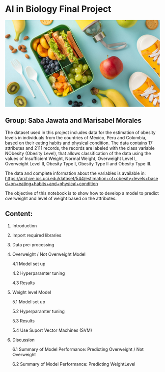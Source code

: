 # AI in Biology Final Project

![Healthy Weight Resources](Data/healthyweightextresources.jpg "Healthy Weight Resources")

## Group: Saba Jawata and Marisabel Morales

The dataset used in this project includes data for the estimation of obesity levels in individuals from the countries of Mexico, Peru and Colombia, based on their eating habits and physical condition. The data contains 17 attributes and 2111 records, the records are labeled with the class variable NObesity (Obesity Level), that allows classification of the data using the values of Insufficient Weight, Normal Weight, Overweight Level I, Overweight Level II, Obesity Type
 I, Obesity Type II and Obesity Type III. 

The data and complete information about the variables is available in: https://archive.ics.uci.edu/dataset/544/estimation+of+obesity+levels+based+on+eating+habits+and+physical+condition

The objective of this notebook is to show how to develop a model to predict overweight and level of weight based on the attributes.

## Content:

1. Introduction
2. Import required libraries
3. Data pre-processing
4. Overweight / Not Overweight Model
    
    4.1 Model set up

    4.2 Hyperparamter tuning

    4.3 Results

5. Weight level Model

    5.1 Model set up

    5.2 Hyperparamter tuning

    5.3 Results

    5.4 Use Suport Vector Machines (SVM)

6. Discussion
    
    6.1 Summary of Model Performance: Predicting Overweight / Not Overweight
    
    6.2 Summary of Model Performance: Predicting WeightLevel
